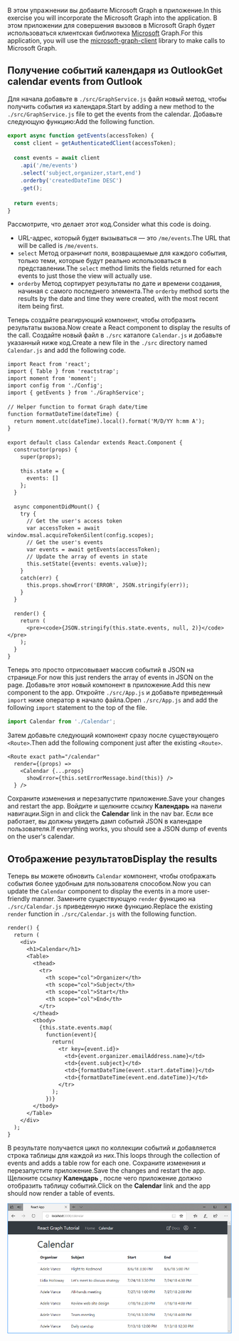 <!-- markdownlint-disable MD002 MD041 -->

<span data-ttu-id="d2bfd-101">В этом упражнении вы добавите Microsoft Graph в приложение.</span><span class="sxs-lookup"><span data-stu-id="d2bfd-101">In this exercise you will incorporate the Microsoft Graph into the application.</span></span> <span data-ttu-id="d2bfd-102">В этом приложении для совершения вызовов в Microsoft Graph будет использоваться клиентская библиотека [Microsoft](https://github.com/microsoftgraph/msgraph-sdk-javascript) Graph.</span><span class="sxs-lookup"><span data-stu-id="d2bfd-102">For this application, you will use the [microsoft-graph-client](https://github.com/microsoftgraph/msgraph-sdk-javascript) library to make calls to Microsoft Graph.</span></span>

## <a name="get-calendar-events-from-outlook"></a><span data-ttu-id="d2bfd-103">Получение событий календаря из Outlook</span><span class="sxs-lookup"><span data-stu-id="d2bfd-103">Get calendar events from Outlook</span></span>

<span data-ttu-id="d2bfd-104">Для начала добавьте в `./src/GraphService.js` файл новый метод, чтобы получить события из календаря.</span><span class="sxs-lookup"><span data-stu-id="d2bfd-104">Start by adding a new method to the `./src/GraphService.js` file to get the events from the calendar.</span></span> <span data-ttu-id="d2bfd-105">Добавьте следующую функцию:</span><span class="sxs-lookup"><span data-stu-id="d2bfd-105">Add the following function.</span></span>

```js
export async function getEvents(accessToken) {
  const client = getAuthenticatedClient(accessToken);

  const events = await client
    .api('/me/events')
    .select('subject,organizer,start,end')
    .orderby('createdDateTime DESC')
    .get();

  return events;
}
```

<span data-ttu-id="d2bfd-106">Рассмотрите, что делает этот код.</span><span class="sxs-lookup"><span data-stu-id="d2bfd-106">Consider what this code is doing.</span></span>

- <span data-ttu-id="d2bfd-107">URL-адрес, который будет вызываться — это `/me/events`.</span><span class="sxs-lookup"><span data-stu-id="d2bfd-107">The URL that will be called is `/me/events`.</span></span>
- <span data-ttu-id="d2bfd-108">`select` Метод ограничит поля, возвращаемые для каждого события, только теми, которые будут реально использоваться в представлении.</span><span class="sxs-lookup"><span data-stu-id="d2bfd-108">The `select` method limits the fields returned for each events to just those the view will actually use.</span></span>
- <span data-ttu-id="d2bfd-109">`orderby` Метод сортирует результаты по дате и времени создания, начиная с самого последнего элемента.</span><span class="sxs-lookup"><span data-stu-id="d2bfd-109">The `orderby` method sorts the results by the date and time they were created, with the most recent item being first.</span></span>

<span data-ttu-id="d2bfd-110">Теперь создайте реагирующий компонент, чтобы отобразить результаты вызова.</span><span class="sxs-lookup"><span data-stu-id="d2bfd-110">Now create a React component to display the results of the call.</span></span> <span data-ttu-id="d2bfd-111">Создайте новый файл в `./src` каталоге `Calendar.js` и добавьте указанный ниже код.</span><span class="sxs-lookup"><span data-stu-id="d2bfd-111">Create a new file in the `./src` directory named `Calendar.js` and add the following code.</span></span>

```JSX
import React from 'react';
import { Table } from 'reactstrap';
import moment from 'moment';
import config from './Config';
import { getEvents } from './GraphService';

// Helper function to format Graph date/time
function formatDateTime(dateTime) {
  return moment.utc(dateTime).local().format('M/D/YY h:mm A');
}

export default class Calendar extends React.Component {
  constructor(props) {
    super(props);

    this.state = {
      events: []
    };
  }

  async componentDidMount() {
    try {
      // Get the user's access token
      var accessToken = await window.msal.acquireTokenSilent(config.scopes);
      // Get the user's events
      var events = await getEvents(accessToken);
      // Update the array of events in state
      this.setState({events: events.value});
    }
    catch(err) {
      this.props.showError('ERROR', JSON.stringify(err));
    }
  }

  render() {
    return (
      <pre><code>{JSON.stringify(this.state.events, null, 2)}</code></pre>
    );
  }
}
```

<span data-ttu-id="d2bfd-112">Теперь это просто отрисовывает массив событий в JSON на странице.</span><span class="sxs-lookup"><span data-stu-id="d2bfd-112">For now this just renders the array of events in JSON on the page.</span></span> <span data-ttu-id="d2bfd-113">Добавьте этот новый компонент в приложение.</span><span class="sxs-lookup"><span data-stu-id="d2bfd-113">Add this new component to the app.</span></span> <span data-ttu-id="d2bfd-114">Откройте `./src/App.js` и добавьте приведенный `import` ниже оператор в начало файла.</span><span class="sxs-lookup"><span data-stu-id="d2bfd-114">Open `./src/App.js` and add the following `import` statement to the top of the file.</span></span>

```js
import Calendar from './Calendar';
```

<span data-ttu-id="d2bfd-115">Затем добавьте следующий компонент сразу после существующего `<Route>`.</span><span class="sxs-lookup"><span data-stu-id="d2bfd-115">Then add the following component just after the existing `<Route>`.</span></span>

```JSX
<Route exact path="/calendar"
  render={(props) =>
    <Calendar {...props}
      showError={this.setErrorMessage.bind(this)} />
  } />
```

<span data-ttu-id="d2bfd-116">Сохраните изменения и перезапустите приложение.</span><span class="sxs-lookup"><span data-stu-id="d2bfd-116">Save your changes and restart the app.</span></span> <span data-ttu-id="d2bfd-117">Войдите и щелкните ссылку **Календарь** на панели навигации.</span><span class="sxs-lookup"><span data-stu-id="d2bfd-117">Sign in and click the **Calendar** link in the nav bar.</span></span> <span data-ttu-id="d2bfd-118">Если все работает, вы должны увидеть дамп событий JSON в календаре пользователя.</span><span class="sxs-lookup"><span data-stu-id="d2bfd-118">If everything works, you should see a JSON dump of events on the user's calendar.</span></span>

## <a name="display-the-results"></a><span data-ttu-id="d2bfd-119">Отображение результатов</span><span class="sxs-lookup"><span data-stu-id="d2bfd-119">Display the results</span></span>

<span data-ttu-id="d2bfd-120">Теперь вы можете обновить `Calendar` компонент, чтобы отображать события более удобным для пользователя способом.</span><span class="sxs-lookup"><span data-stu-id="d2bfd-120">Now you can update the `Calendar` component to display the events in a more user-friendly manner.</span></span> <span data-ttu-id="d2bfd-121">Замените существующую `render` функцию на `./src/Calendar.js` приведенную ниже функцию.</span><span class="sxs-lookup"><span data-stu-id="d2bfd-121">Replace the existing `render` function in `./src/Calendar.js` with the following function.</span></span>

```JSX
render() {
  return (
    <div>
      <h1>Calendar</h1>
      <Table>
        <thead>
          <tr>
            <th scope="col">Organizer</th>
            <th scope="col">Subject</th>
            <th scope="col">Start</th>
            <th scope="col">End</th>
          </tr>
        </thead>
        <tbody>
          {this.state.events.map(
            function(event){
              return(
                <tr key={event.id}>
                  <td>{event.organizer.emailAddress.name}</td>
                  <td>{event.subject}</td>
                  <td>{formatDateTime(event.start.dateTime)}</td>
                  <td>{formatDateTime(event.end.dateTime)}</td>
                </tr>
              );
            })}
        </tbody>
      </Table>
    </div>
  );
}
```

<span data-ttu-id="d2bfd-122">В результате получается цикл по коллекции событий и добавляется строка таблицы для каждой из них.</span><span class="sxs-lookup"><span data-stu-id="d2bfd-122">This loops through the collection of events and adds a table row for each one.</span></span> <span data-ttu-id="d2bfd-123">Сохраните изменения и перезапустите приложение.</span><span class="sxs-lookup"><span data-stu-id="d2bfd-123">Save the changes and restart the app.</span></span> <span data-ttu-id="d2bfd-124">Щелкните ссылку **Календарь** , после чего приложение должно отобразить таблицу событий.</span><span class="sxs-lookup"><span data-stu-id="d2bfd-124">Click on the **Calendar** link and the app should now render a table of events.</span></span>

![Снимок экрана с таблицей событий](./images/add-msgraph-01.png)